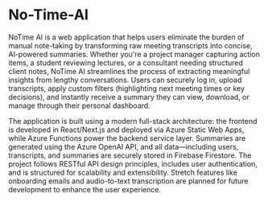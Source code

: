 # No-Time-AI

NoTime AI is a web application that helps users eliminate the burden of manual note-taking by transforming raw meeting transcripts into concise, AI-powered summaries. Whether you're a project manager capturing action items, a student reviewing lectures, or a consultant needing structured client notes, NoTime AI streamlines the process of extracting meaningful insights from lengthy conversations. Users can securely log in, upload transcripts, apply custom filters (highlighting next meeting times or key decisions), and instantly receive a summary they can view, download, or manage through their personal dashboard.

The application is built using a modern full-stack architecture: the frontend is developed in React/Next.js and deployed via Azure Static Web Apps, while Azure Functions power the backend service layer. Summaries are generated using the Azure OpenAI API, and all data—including users, transcripts, and summaries are securely stored in Firebase Firestore. The project follows RESTful API design principles, includes user authentication, and is structured for scalability and extensibility. Stretch features like onboarding emails and audio-to-text transcription are planned for future development to enhance the user experience.
